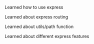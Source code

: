 Learned how to use express

Learned about express routing 

Learned about utils/path function

Learned about different express features 
